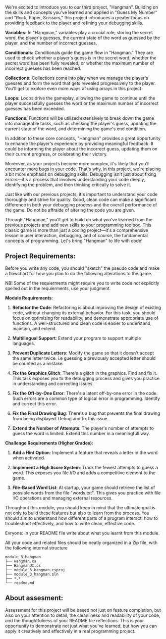 We're excited to introduce you to our third project, "Hangman". Building on the skills and concepts you've learned and applied in "Guess My Number" and "Rock, Paper, Scissors," this project introduces a greater focus on providing feedback to the player and refining your debugging skills.

**Variables:** In "Hangman," variables play a crucial role, storing the secret word, the player's guesses, the current state of the word as guessed by the player, and the number of incorrect guesses.

**Conditionals:** Conditionals guide the game flow in "Hangman." They are used to check whether a player's guess is in the secret word, whether the secret word has been fully revealed, or whether the maximum number of incorrect guesses has been reached.

**Collections:** Collections come into play when we manage the player's guesses and form the word that gets revealed progressively to the player. You'll get to explore even more ways of using arrays in this project.

**Loops:** Loops drive the gameplay, allowing the game to continue until the player successfully guesses the word or the maximum number of incorrect guesses has been exceeded.

**Functions:** Functions will be utilized extensively to break down the game into manageable tasks, such as checking the player's guess, updating the current state of the word, and determining the game's end condition.

In addition to these core concepts, "Hangman" provides a great opportunity to enhance the player's experience by providing meaningful feedback. It could be informing the player about the incorrect guess, updating them on their current progress, or celebrating their victory.

Moreover, as your projects become more complex, it's likely that you'll encounter more bugs in your code. That's why, in this project, we're placing a bit more emphasis on debugging skills. Debugging isn't just about fixing errors—it's a process that involves understanding your code deeply, identifying the problem, and then thinking critically to solve it.

Just like with our previous projects, it's important to understand your code thoroughly and strive for quality. Good, clean code can make a significant difference in both your debugging process and the overall performance of the game. Do not be affraide of altering the code you are given. 

Through "Hangman," you'll get to build on what you've learned from the previous projects and add new skills to your programming toolbox. This classic game is more than just a coding project—it's a comprehensive lesson in user interaction, debugging, and of course, the fundamental concepts of programming. Let's bring "Hangman" to life with code!

**Project Requirements**:  
-------------------

Before you write any code, you should "sketch" the pseudo code and make a flowchart for how you plan to do the following alterations to the game.

NB! Some of the requierments might require you to write code not explicitly spelled out in the requierments, use your judgment.

**Module Requirements**:

1. **Refactor the Code**: Refactoring is about improving the design of existing code, without changing its external behavior. For this task, you should focus on optimizing for readability, and demonstrate appropriate use of functions. A well-structured and clean code is easier to understand, maintain, and extend.

2. **Multilingual Support**: Extend your program to support multiple languages. 

3. **Prevent Duplicate Letters**: Modify the game so that it doesn't accept the same letter twice. i.e guessing a previously accepted letter should be counted as a mistake. 

4. **Fix the Graphics Glitch**: There's a glitch in the graphics. Find and fix it. This task exposes you to the debugging process and gives you practice in understanding and correcting issues.

5. **Fix the Off-by-One Error**: There's a latent off-by-one error in the code. Such errors are a common type of logical error in programming. Identify and correct this error.

6. **Fix the Final Drawing Bug**: There's a bug that prevents the final drawing from being displayed. Debug and fix this issue.

7. **Extend the Number of Attempts**: The player's number of attempts to guess the word is limited. Extend this number in a meaningfull way.


**Challenge Requirements (Higher Grades)**:

1. **Add a Hint Option**: Implement a feature that reveals a letter in the word when activated. 

2. **Implement a High Score System**: Track the fewest attempts to guess a word. This exposes you file I/O and adds a competitive element to the game.

3. **File-Based Word List**: At startup, your game should retrieve the list of possible words from the file "words.txt". This gives you practice with file I/O operations and managing external resources.


Throughout this module, you should keep in mind that the ultimate goal is not only to build these features but also to learn from the process. You should aim to understand how different parts of a program interact, how to troubleshoot effectively, and how to write clean, effective code.

Evryone: In your README file write about what you learnt from this module.

All your code and related files should be neatly organized in a Zip file, with the following internal structure

    module_3_Hangman
    ├── Hangman.cs
    ├── HangmanUI.cs
    ├── module_3_hangman.csproj
    ├── module_3_hangman.sln
    ├── *.*
    └── readme.md
    

**About assesment:**
-------------------

Assessment for this project will be based not just on feature completion, but also on your attention to detail, the cleanliness and readability of your code, and the thoughtfulness of your README file reflections. This is your opportunity to demonstrate not just what you've learned, but how you can apply it creatively and effectively in a real programming project.
